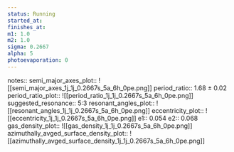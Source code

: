 ```yaml
---
status: Running
started_at:
finishes_at:
m1: 1.0
m2: 1.0
sigma: 0.2667
alpha: 5
photoevaporation: 0
---
```


notes::
semi_major_axes_plot:: ![[semi_major_axes_1j_1j_0.2667s_5a_6h_0pe.png]]
period_ratio:: 1.68 ± 0.02
period_ratio_plot:: ![[period_ratio_1j_1j_0.2667s_5a_6h_0pe.png]]
suggested_resonance:: 5:3
resonant_angles_plot:: ![[resonant_angles_1j_1j_0.2667s_5a_6h_0pe.png]]
eccentricity_plot:: ![[eccentricity_1j_1j_0.2667s_5a_6h_0pe.png]]
e1:: 0.054
e2:: 0.068
gas_density_plot:: ![[gas_density_1j_1j_0.2667s_5a_6h_0pe.png]]
azimuthally_avged_surface_density_plot:: ![[azimuthally_avged_surface_density_1j_1j_0.2667s_5a_6h_0pe.png]]
